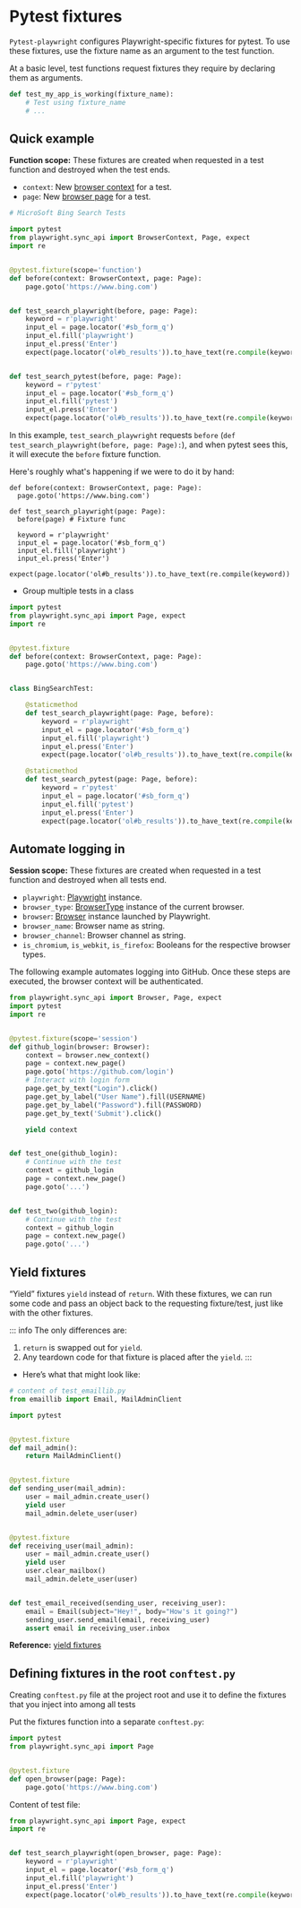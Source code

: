 # Pytest fixtures

`Pytest-playwright` configures Playwright-specific fixtures for pytest. To use these fixtures, use the fixture name as an argument to the test function.

At a basic level, test functions request fixtures they require by declaring them as arguments.

```python
def test_my_app_is_working(fixture_name):
    # Test using fixture_name
    # ...
```

## Quick example

**Function scope:** These fixtures are created when requested in a test function and destroyed when the test ends.

- `context`: New [browser context](https://playwright.dev/python/docs/browser-contexts) for a test.
- `page`: New [browser page](https://playwright.dev/python/docs/pages) for a test.

```python
# MicroSoft Bing Search Tests

import pytest
from playwright.sync_api import BrowserContext, Page, expect
import re


@pytest.fixture(scope='function')
def before(context: BrowserContext, page: Page):
    page.goto('https://www.bing.com')


def test_search_playwright(before, page: Page):
    keyword = r'playwright'
    input_el = page.locator('#sb_form_q')
    input_el.fill('playwright')
    input_el.press('Enter')
    expect(page.locator('ol#b_results')).to_have_text(re.compile(keyword))


def test_search_pytest(before, page: Page):
    keyword = r'pytest'
    input_el = page.locator('#sb_form_q')
    input_el.fill('pytest')
    input_el.press('Enter')
    expect(page.locator('ol#b_results')).to_have_text(re.compile(keyword))

```

In this example, `test_search_playwright` requests `before` (`def test_search_playwright(before, page: Page):`), and when pytest sees  this, it will execute the `before` fixture function.

Here's roughly what's happening if we were to do it by hand:

```python{5}
def before(context: BrowserContext, page: Page):
  page.goto('https://www.bing.com')

def test_search_playwright(page: Page):
  before(page) # Fixture func

  keyword = r'playwright'
  input_el = page.locator('#sb_form_q')
  input_el.fill('playwright')
  input_el.press('Enter')
  expect(page.locator('ol#b_results')).to_have_text(re.compile(keyword))

```

- Group multiple tests in a class

```python
import pytest
from playwright.sync_api import Page, expect
import re


@pytest.fixture
def before(context: BrowserContext, page: Page):
    page.goto('https://www.bing.com')


class BingSearchTest:

    @staticmethod
    def test_search_playwright(page: Page, before):
        keyword = r'playwright'
        input_el = page.locator('#sb_form_q')
        input_el.fill('playwright')
        input_el.press('Enter')
        expect(page.locator('ol#b_results')).to_have_text(re.compile(keyword))

    @staticmethod
    def test_search_pytest(page: Page, before):
        keyword = r'pytest'
        input_el = page.locator('#sb_form_q')
        input_el.fill('pytest')
        input_el.press('Enter')
        expect(page.locator('ol#b_results')).to_have_text(re.compile(keyword))
```

## Automate logging in

**Session scope:** These fixtures are created when requested in a test function and destroyed when all tests end.

- `playwright`: [Playwright](https://playwright.dev/python/docs/api/class-playwright) instance.
- `browser_type`: [BrowserType](https://playwright.dev/python/docs/api/class-browsertype) instance of the current browser.
- `browser`: [Browser](https://playwright.dev/python/docs/api/class-browser) instance launched by Playwright.
- `browser_name`: Browser name as string.
- `browser_channel`: Browser channel as string.
- `is_chromium`, `is_webkit`, `is_firefox`: Booleans for the respective browser types.

The following example automates logging into GitHub. Once these steps are executed, the browser context will be authenticated.

```python
from playwright.sync_api import Browser, Page, expect
import pytest
import re


@pytest.fixture(scope='session')
def github_login(browser: Browser):
    context = browser.new_context()
    page = context.new_page()
    page.goto('https://github.com/login')
    # Interact with login form
    page.get_by_text("Login").click()
    page.get_by_label("User Name").fill(USERNAME)
    page.get_by_label("Password").fill(PASSWORD)
    page.get_by_text('Submit').click()

    yield context


def test_one(github_login):
    # Continue with the test
    context = github_login
    page = context.new_page()
    page.goto('...')


def test_two(github_login):
    # Continue with the test
    context = github_login
    page = context.new_page()
    page.goto('...')
```



## Yield fixtures

“Yield” fixtures `yield` instead of `return`. With these fixtures, we can run some code and pass an object back to the requesting fixture/test, just like with the other fixtures. 

::: info The only differences are:
1. `return` is swapped out for `yield`.
2. Any teardown code for that fixture is placed after the `yield`.
:::


- Here’s what that might look like:

```python
# content of test_emaillib.py
from emaillib import Email, MailAdminClient

import pytest


@pytest.fixture
def mail_admin():
    return MailAdminClient()


@pytest.fixture
def sending_user(mail_admin):
    user = mail_admin.create_user()
    yield user
    mail_admin.delete_user(user)


@pytest.fixture
def receiving_user(mail_admin):
    user = mail_admin.create_user()
    yield user
    user.clear_mailbox()
    mail_admin.delete_user(user)


def test_email_received(sending_user, receiving_user):
    email = Email(subject="Hey!", body="How's it going?")
    sending_user.send_email(email, receiving_user)
    assert email in receiving_user.inbox
```

**Reference:** [yield fixtures](https://docs.pytest.org/en/stable/how-to/fixtures.html#yield-fixtures-recommended)


## Defining fixtures in the root `conftest.py`

Creating `conftest.py` file at the project root and use it to define the fixtures that you inject into among all tests

Put the fixtures function into a separate `conftest.py`:

```python
import pytest
from playwright.sync_api import Page


@pytest.fixture
def open_browser(page: Page):
    page.goto('https://www.bing.com')
```

Content of test file:

```python
from playwright.sync_api import Page, expect
import re


def test_search_playwright(open_browser, page: Page):
    keyword = r'playwright'
    input_el = page.locator('#sb_form_q')
    input_el.fill('playwright')
    input_el.press('Enter')
    expect(page.locator('ol#b_results')).to_have_text(re.compile(keyword))

```